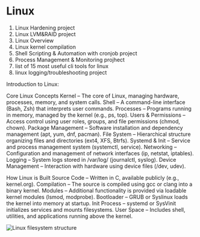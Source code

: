 # Linux






1. Linux Hardening project
2. Linux LVM&RAID project
3. Linux Overview
4. Linux kernel compilation
5. Shell Scripting & Automation with cronjob project 
6. Process Management & Monitoring projhect
7.  list of 15 most useful cli tools for linux 
8. linux logging/troubleshooting project

Introduction to Linux:

Core Linux Concepts
Kernel – The core of Linux, managing hardware, processes, memory, and system calls.
Shell – A command-line interface (Bash, Zsh) that interprets user commands.
Processes – Programs running in memory, managed by the kernel (e.g., ps, top).
Users & Permissions – Access control using user roles, groups, and file permissions (chmod, chown).
Package Management – Software installation and dependency management (apt, yum, dnf, pacman).
File System – Hierarchical structure organizing files and directories (ext4, XFS, Btrfs).
Systemd & Init – Service and process management system (systemctl, service).
Networking – Configuration and management of network interfaces (ip, netstat, iptables).
Logging – System logs stored in /var/log/ (journalctl, syslog).
Device Management – Interaction with hardware using device files (/dev, udev).

How Linux is Built
Source Code – Written in C, available publicly (e.g., kernel.org).
Compilation – The source is compiled using gcc or clang into a binary kernel.
Modules – Additional functionality is provided via loadable kernel modules (lsmod, modprobe).
Bootloader – GRUB or Syslinux loads the kernel into memory at startup.
Init Process – systemd or SysVinit initializes services and mounts filesystems.
User Space – Includes shell, utilities, and applications running above the kernel.


![Linux filesystem structure](https://www.linuxfoundation.org/hubfs/Imported_Blog_Media/standard-unix-filesystem-hierarchy-1.png)
